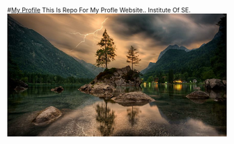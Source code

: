 #<u>My Profile</u>
This Is Repo For My Profle Website..
Institute Of SE.
![Image of Web](assets/Images/nature-3082832__480.jpg)